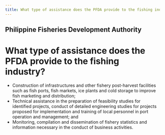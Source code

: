 ```yaml
---
title: What type of assistance does the PFDA provide to the fishing industry
---
```


## Philippine Fisheries Development Authority

# What type of assistance does the PFDA provide to the fishing industry?


 - Construction of infrastructures and other fishery post-harvest facilities such as fish ports, fish markets, ice plants and cold storage to improve fish marketing and distribution;
 - Technical assistance in the preparation of feasibility studies for identified projects, conduct of detailed engineering studies for projects proposed for implementation and training of local personnel in port operation and management; and
 - Monitoring, compilation and dissemination of fishery statistics and information necessary in the conduct of business activities.
